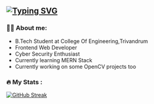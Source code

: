  [![Typing SVG](https://readme-typing-svg.herokuapp.com/?lines=Hello!!+I'm+Ashik+Jose&center=true&size=40&height=70&width=700&duration=2500&pause=1000&multiline=true&color=EE4B2B)](https://git.io/typing-svg)
---

### :man_technologist: About me:

- B.Tech Student at College Of Engineering,Trivandrum
- Frontend Web Developer
- Cyber Security Enthusiast
- Currently learning MERN Stack
- Currently working on some OpenCV projects too

### :fire: My Stats :

[![GitHub Streak](https://github-readme-streak-stats.herokuapp.com?user=Ashik-Jose)](https://git.io/streak-stats)
